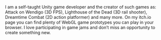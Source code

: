 I am a self-taught Unity game developer and the creator of such games as: Attack on Wendigo (3D FPS), Lighthouse of the Dead (3D rail shooter), Dreamtime Combat (2D action platformer) and many more. On my itch.io page you can find plenty of WebGL game prototypes you can play in your browser. I love participating in game jams and don’t miss an opportunity to create something new.
